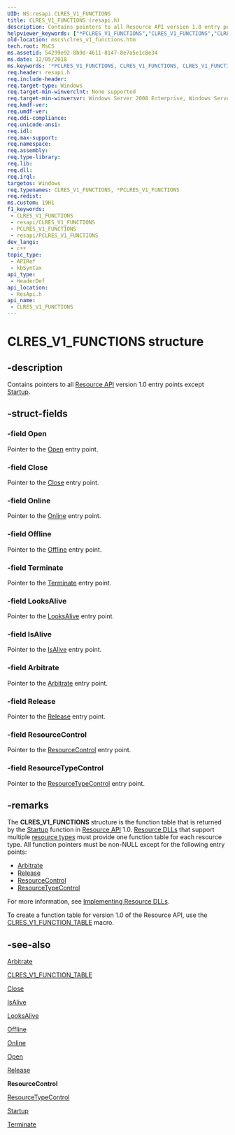 ```yaml
---
UID: NS:resapi.CLRES_V1_FUNCTIONS
title: CLRES_V1_FUNCTIONS (resapi.h)
description: Contains pointers to all Resource API version 1.0 entry points except Startup.
helpviewer_keywords: ["*PCLRES_V1_FUNCTIONS","CLRES_V1_FUNCTIONS","CLRES_V1_FUNCTIONS structure [Failover Cluster]","PCLRES_V1_FUNCTIONS","PCLRES_V1_FUNCTIONS structure pointer [Failover Cluster]","_wolf_clres_v1_functions","mscs.clres_v1_functions","resapi/CLRES_V1_FUNCTIONS","resapi/PCLRES_V1_FUNCTIONS"]
old-location: mscs\clres_v1_functions.htm
tech.root: MsCS
ms.assetid: 54299e92-8b9d-4611-8147-8e7a5e1c8e34
ms.date: 12/05/2018
ms.keywords: '*PCLRES_V1_FUNCTIONS, CLRES_V1_FUNCTIONS, CLRES_V1_FUNCTIONS structure [Failover Cluster], PCLRES_V1_FUNCTIONS, PCLRES_V1_FUNCTIONS structure pointer [Failover Cluster], _wolf_clres_v1_functions, mscs.clres_v1_functions, resapi/CLRES_V1_FUNCTIONS, resapi/PCLRES_V1_FUNCTIONS'
req.header: resapi.h
req.include-header: 
req.target-type: Windows
req.target-min-winverclnt: None supported
req.target-min-winversvr: Windows Server 2008 Enterprise, Windows Server 2008 Datacenter
req.kmdf-ver: 
req.umdf-ver: 
req.ddi-compliance: 
req.unicode-ansi: 
req.idl: 
req.max-support: 
req.namespace: 
req.assembly: 
req.type-library: 
req.lib: 
req.dll: 
req.irql: 
targetos: Windows
req.typenames: CLRES_V1_FUNCTIONS, *PCLRES_V1_FUNCTIONS
req.redist: 
ms.custom: 19H1
f1_keywords:
 - CLRES_V1_FUNCTIONS
 - resapi/CLRES_V1_FUNCTIONS
 - PCLRES_V1_FUNCTIONS
 - resapi/PCLRES_V1_FUNCTIONS
dev_langs:
 - c++
topic_type:
 - APIRef
 - kbSyntax
api_type:
 - HeaderDef
api_location:
 - ResApi.h
api_name:
 - CLRES_V1_FUNCTIONS
---
```


# CLRES_V1_FUNCTIONS structure


## -description

Contains pointers to all <a href="/previous-versions/windows/desktop/mscs/resource-api">Resource API</a> version 1.0 entry 
    points except <a href="/previous-versions/windows/desktop/api/resapi/nc-resapi-pstartup_routine">Startup</a>.

## -struct-fields

### -field Open

Pointer to the <a href="/previous-versions/windows/desktop/api/resapi/nc-resapi-popen_routine">Open</a> entry point.

### -field Close

Pointer to the <a href="/previous-versions/windows/desktop/api/resapi/nc-resapi-pclose_routine">Close</a> entry point.

### -field Online

Pointer to the <a href="/previous-versions/windows/desktop/api/resapi/nc-resapi-ponline_routine">Online</a> entry point.

### -field Offline

Pointer to the <a href="/previous-versions/windows/desktop/api/resapi/nc-resapi-poffline_routine">Offline</a> entry point.

### -field Terminate

Pointer to the <a href="/previous-versions/windows/desktop/api/resapi/nc-resapi-pterminate_routine">Terminate</a> entry point.

### -field LooksAlive

Pointer to the <a href="/previous-versions/windows/desktop/api/resapi/nc-resapi-plooks_alive_routine">LooksAlive</a> entry point.

### -field IsAlive

Pointer to the <a href="/previous-versions/windows/desktop/api/resapi/nc-resapi-pis_alive_routine">IsAlive</a> entry point.

### -field Arbitrate

Pointer to the <a href="/previous-versions/windows/desktop/api/resapi/nc-resapi-parbitrate_routine">Arbitrate</a> entry point.

### -field Release

Pointer to the <a href="/previous-versions/windows/desktop/api/resapi/nc-resapi-prelease_routine">Release</a> entry point.

### -field ResourceControl

Pointer to the <a href="/previous-versions/windows/desktop/api/resapi/nc-resapi-presource_control_routine">ResourceControl</a> entry 
      point.

### -field ResourceTypeControl

Pointer to the <a href="/previous-versions/windows/desktop/api/resapi/nc-resapi-presource_type_control_routine">ResourceTypeControl</a> entry 
      point.

## -remarks

The <b>CLRES_V1_FUNCTIONS</b> structure is the function 
    table that is returned by the <a href="/previous-versions/windows/desktop/api/resapi/nc-resapi-pstartup_routine">Startup</a> function in 
    <a href="/previous-versions/windows/desktop/mscs/resource-api">Resource API</a> 1.0. 
    <a href="/previous-versions/windows/desktop/mscs/resource-dlls">Resource DLLs</a> that support multiple 
    <a href="/previous-versions/windows/desktop/mscs/resource-types">resource types</a> must provide one function table for each 
    resource type. All function pointers must be non-NULL except for the following entry points:

<ul>
<li>
<a href="/previous-versions/windows/desktop/api/resapi/nc-resapi-parbitrate_routine">Arbitrate</a>
</li>
<li>
<a href="/previous-versions/windows/desktop/api/resapi/nc-resapi-prelease_routine">Release</a>
</li>
<li>
<a href="/previous-versions/windows/desktop/api/resapi/nc-resapi-presource_control_routine">ResourceControl</a>
</li>
<li>
<a href="/previous-versions/windows/desktop/api/resapi/nc-resapi-presource_type_control_routine">ResourceTypeControl</a>
</li>
</ul>
For more information, see 
    <a href="/previous-versions/windows/desktop/mscs/implementing-resource-dlls">Implementing Resource DLLs</a>.

To create a function table for version 1.0 of the Resource API, use the 
    <a href="/previous-versions/windows/desktop/api/resapi/nf-resapi-clres_v1_function_table">CLRES_V1_FUNCTION_TABLE</a> macro.

## -see-also

<a href="/previous-versions/windows/desktop/api/resapi/nc-resapi-parbitrate_routine">Arbitrate</a>



<a href="/previous-versions/windows/desktop/api/resapi/nf-resapi-clres_v1_function_table">CLRES_V1_FUNCTION_TABLE</a>



<a href="/previous-versions/windows/desktop/api/resapi/nc-resapi-pclose_routine">Close</a>



<a href="/previous-versions/windows/desktop/api/resapi/nc-resapi-pis_alive_routine">IsAlive</a>



<a href="/previous-versions/windows/desktop/api/resapi/nc-resapi-plooks_alive_routine">LooksAlive</a>



<a href="/previous-versions/windows/desktop/api/resapi/nc-resapi-poffline_routine">Offline</a>



<a href="/previous-versions/windows/desktop/api/resapi/nc-resapi-ponline_routine">Online</a>



<a href="/previous-versions/windows/desktop/api/resapi/nc-resapi-popen_routine">Open</a>



<a href="/previous-versions/windows/desktop/api/resapi/nc-resapi-prelease_routine">Release</a>



<b>ResourceControl</b>



<a href="/previous-versions/windows/desktop/api/resapi/nc-resapi-presource_type_control_routine">ResourceTypeControl</a>



<a href="/previous-versions/windows/desktop/api/resapi/nc-resapi-pstartup_routine">Startup</a>



<a href="/previous-versions/windows/desktop/api/resapi/nc-resapi-pterminate_routine">Terminate</a>